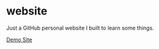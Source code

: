 # website
Just a GitHub personal website I built to learn some things.

[Demo Site](https://gregmooreme.github.io/website/)
